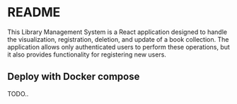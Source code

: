 # README

This Library Management System is a React application designed to handle the visualization, registration, deletion, and update of a book collection. The application allows only authenticated users to perform these operations, but it also provides functionality for registering new users.

## Deploy with Docker compose

TODO..
